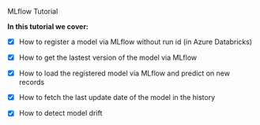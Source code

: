 MLflow Tutorial


**In this tutorial we cover:**
- [x] How to register a model via MLflow without run id (in Azure Databricks)
- [x] How to get the lastest version of the model via MLflow
- [x] How to load the registered model via MLflow and predict on new records
- [x] How to fetch the last update date of the model in the history 
- [x] How to detect model drift


